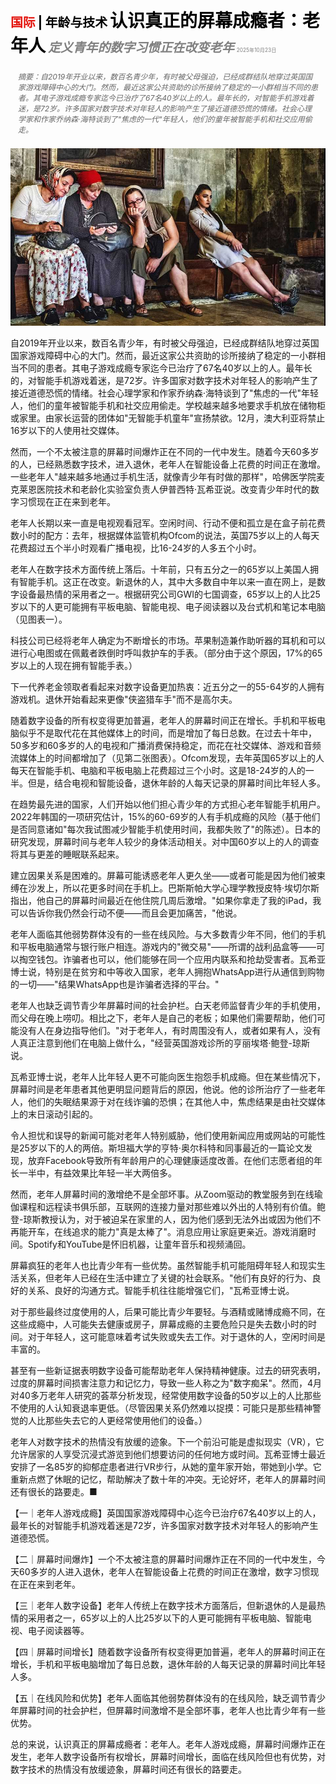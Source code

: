<span style="color:#E3120B; font-size:14.9pt; font-weight:bold;">国际</span> <span style="color:#000000; font-size:14.9pt; font-weight:bold;">| 年龄与技术</span>
<span style="color:#000000; font-size:21.0pt; font-weight:bold;">认识真正的屏幕成瘾者：老年人</span>
<span style="color:#808080; font-size:14.9pt; font-weight:bold; font-style:italic;">定义青年的数字习惯正在改变老年</span>
<span style="color:#808080; font-size:6.2pt;">2025年10月23日</span>

<div style="padding:8px 12px; color:#666; font-size:9.0pt; font-style:italic; margin:12px 0;">摘要：自2019年开业以来，数百名青少年，有时被父母强迫，已经成群结队地穿过英国国家游戏障碍中心的大门。然而，最近这家公共资助的诊所接纳了稳定的一小群相当不同的患者。其电子游戏成瘾专家迄今已治疗了67名40岁以上的人。最年长的，对智能手机游戏着迷，是72岁。许多国家对数字技术对年轻人的影响产生了接近道德恐慌的情绪。社会心理学家和作家乔纳森·海特谈到了"焦虑的一代"年轻人，他们的童年被智能手机和社交应用偷走。</div>

![](../images/045_Meet_the_real_screen_addicts_the_elderly/p0195_img01.jpeg)

自2019年开业以来，数百名青少年，有时被父母强迫，已经成群结队地穿过英国国家游戏障碍中心的大门。然而，最近这家公共资助的诊所接纳了稳定的一小群相当不同的患者。其电子游戏成瘾专家迄今已治疗了67名40岁以上的人。最年长的，对智能手机游戏着迷，是72岁。许多国家对数字技术对年轻人的影响产生了接近道德恐慌的情绪。社会心理学家和作家乔纳森·海特谈到了"焦虑的一代"年轻人，他们的童年被智能手机和社交应用偷走。学校越来越多地要求手机放在储物柜或家里。由家长运营的团体如"无智能手机童年"宣扬禁欲。12月，澳大利亚将禁止16岁以下的人使用社交媒体。

然而，一个不太被注意的屏幕时间爆炸正在不同的一代中发生。随着今天60多岁的人，已经熟悉数字技术，进入退休，老年人在智能设备上花费的时间正在激增。一些老年人"越来越多地通过手机生活，就像青少年有时做的那样"，哈佛医学院麦克莱恩医院技术和老龄化实验室负责人伊普西特·瓦希亚说。改变青少年时代的数字习惯现在正在来到老年。

老年人长期以来一直是电视观看冠军。空闲时间、行动不便和孤立是在盒子前花费数小时的配方：去年，根据媒体监管机构Ofcom的说法，英国75岁以上的人每天花费超过五个半小时观看广播电视，比16-24岁的人多五个小时。

老年人在数字技术方面传统上落后。十年前，只有五分之一的65岁以上美国人拥有智能手机。这正在改变。新退休的人，其中大多数自中年以来一直在网上，是数字设备最热情的采用者之一。根据研究公司GWI的七国调查，65岁以上的人比25岁以下的人更可能拥有平板电脑、智能电视、电子阅读器以及台式机和笔记本电脑（见图表一）。

科技公司已经将老年人确定为不断增长的市场。苹果制造兼作助听器的耳机和可以进行心电图或在佩戴者跌倒时呼叫救护车的手表。（部分由于这个原因，17%的65岁以上的人现在拥有智能手表。）

下一代养老金领取者看起来对数字设备更加热衷：近五分之一的55-64岁的人拥有游戏机。退休开始看起来更像"侠盗猎车手"而不是高尔夫。

随着数字设备的所有权变得更加普遍，老年人的屏幕时间正在增长。手机和平板电脑似乎不是取代花在其他媒体上的时间，而是增加了每日总数。在过去十年中，50多岁和60多岁的人的电视和广播消费保持稳定，而花在社交媒体、游戏和音频流媒体上的时间都增加了（见第二张图表）。Ofcom发现，去年英国65岁以上的人每天在智能手机、电脑和平板电脑上花费超过三个小时。这是18-24岁的人的一半。但是，结合电视和智能设备，退休年龄的人每天记录的屏幕时间比年轻人多。

在趋势最先进的国家，人们开始以他们担心青少年的方式担心老年智能手机用户。2022年韩国的一项研究估计，15%的60-69岁的人有手机成瘾的风险（基于他们是否同意诸如"每次我试图减少智能手机使用时间，我都失败了"的陈述）。日本的研究发现，屏幕时间与老年人较少的身体活动相关。对中国60岁以上的人的调查将其与更差的睡眠联系起来。

建立因果关系是困难的。屏幕可能诱惑老年人更久坐——或者可能是因为他们被束缚在沙发上，所以花更多时间在手机上。巴斯斯帕大学心理学教授皮特·埃切尔斯指出，他自己的屏幕时间最近在他住院几周后激增。"如果你拿走了我的iPad，我可以告诉你我仍然会行动不便——而且会更加痛苦，"他说。

老年人面临其他弱势群体没有的一些在线风险。与大多数青少年不同，他们的手机和平板电脑通常与银行账户相连。游戏内的"微交易"——所谓的战利品盒等——可以掏空钱包。诈骗者也可以，他们能够在同一个应用内联系和抢劫受害者。瓦希亚博士说，特别是在贫穷和中等收入国家，老年人拥抱WhatsApp进行从通信到购物的一切——"结果WhatsApp也是诈骗者选择的平台。"

老年人也缺乏调节青少年屏幕时间的社会护栏。白天老师监督青少年的手机使用，而父母在晚上唠叨。相比之下，老年人是自己的老板；如果他们需要帮助，他们可能没有人在身边指导他们。"对于老年人，有时周围没有人，或者如果有人，没有人真正注意到他们在电脑上做什么，"经营英国游戏诊所的亨丽埃塔·鲍登-琼斯说。

瓦希亚博士说，老年人比年轻人更不可能向医生抱怨手机成瘾。但在某些情况下，屏幕时间是老年患者其他更明显问题背后的原因，他说。他的诊所治疗了一些老年人，他们的失眠结果源于对在线诈骗的恐惧；在其他人中，焦虑结果是由社交媒体上的末日滚动引起的。

令人担忧和误导的新闻可能对老年人特别威胁，他们使用新闻应用或网站的可能性是25岁以下的人的两倍。斯坦福大学的亨特·奥尔科特和同事最近的一篇论文发现，放弃Facebook导致所有年龄用户的心理健康适度改善。在他们志愿者组的年长一半中，有益效果比年轻一半大两倍多。

然而，老年人屏幕时间的激增绝不是全部坏事。从Zoom驱动的教堂服务到在线瑜伽课程和远程读书俱乐部，互联网的连接力量对那些难以外出的人特别有价值。鲍登-琼斯教授认为，对于被迫呆在家里的人，因为他们感到无法外出或因为他们不再能开车，在线追求的能力"真是太棒了"。消息应用让家庭更亲近。游戏消磨时间。Spotify和YouTube是怀旧机器，让童年音乐和视频涌回。

屏幕疯狂的老年人也比青少年有一些优势。虽然智能手机可能阻碍年轻人和现实生活关系，但老年人已经在生活中建立了关键的社会联系。"他们有良好的行为、良好的关系、良好的沟通方式。智能手机往往能增强它们，"瓦希亚博士说。

对于那些最终过度使用的人，后果可能比青少年要轻。与酒精或赌博成瘾不同，在这些成瘾中，人可能失去健康或房子，屏幕成瘾的主要危险只是失去数小时的时间。对于年轻人，这可能意味着考试失败或失去工作。对于退休的人，空闲时间是丰富的。

甚至有一些新证据表明数字设备可能帮助老年人保持精神健康。过去的研究表明，过度的屏幕时间损害注意力和记忆力，导致一些人称之为"数字痴呆"。然而，4月对40多万老年人研究的荟萃分析发现，经常使用数字设备的50岁以上的人比那些不使用的人认知衰退率更低。（尽管因果关系仍然难以捉摸：可能只是那些精神警觉的人比那些失去它的人更经常使用他们的设备。）

老年人对数字技术的热情没有放缓的迹象。下一个前沿可能是虚拟现实（VR），它允许居家的人享受沉浸式游览到他们想要访问的任何地方或时间。瓦希亚博士最近安排了一名85岁的抑郁症患者进行VR步行，从她的童年家开始，带她到小学。它重新点燃了休眠的记忆，帮助解决了数十年的冲突。无论好坏，老年人的屏幕时间还有很长的路要走。■

【一｜老年人游戏成瘾】英国国家游戏障碍中心迄今已治疗67名40岁以上的人，最年长的对智能手机游戏着迷是72岁，许多国家对数字技术对年轻人的影响产生道德恐慌。

【二｜屏幕时间爆炸】一个不太被注意的屏幕时间爆炸正在不同的一代中发生，今天60多岁的人进入退休，老年人在智能设备上花费的时间正在激增，数字习惯现在正在来到老年。

【三｜老年人数字设备】老年人传统上在数字技术方面落后，但新退休的人是最热情的采用者之一，65岁以上的人比25岁以下的人更可能拥有平板电脑、智能电视、电子阅读器等。

【四｜屏幕时间增长】随着数字设备所有权变得更加普遍，老年人的屏幕时间正在增长，手机和平板电脑增加了每日总数，退休年龄的人每天记录的屏幕时间比年轻人多。

【五｜在线风险和优势】老年人面临其他弱势群体没有的在线风险，缺乏调节青少年屏幕时间的社会护栏，但屏幕时间激增不是全部坏事，老年人也比青少年有一些优势。

总的来说，认识真正的屏幕成瘾者：老年人。老年人游戏成瘾，屏幕时间爆炸正在发生，老年人数字设备所有权增长，屏幕时间增长，面临在线风险但也有优势，对数字技术的热情没有放缓迹象，屏幕时间还有很长的路要走。
